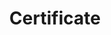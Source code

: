 ---
title: Certificate
menu:
  product_voyager_10.0.0:
    identifier: certificate-guides
    name: Certificate
    parent: guides
    weight: 80
menu_name: product_voyager_10.0.0
---